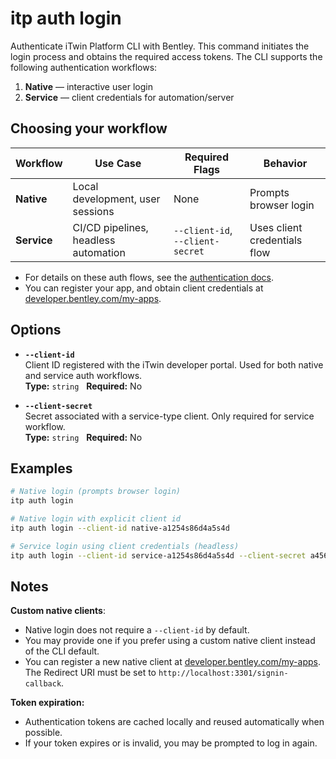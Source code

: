# itp auth login

Authenticate iTwin Platform CLI with Bentley. This command initiates the login process and obtains the required access tokens. The CLI supports the following authentication workflows:

1. **Native** — interactive user login  
2. **Service** — client credentials for automation/server

## Choosing your workflow

| Workflow | Use Case | Required Flags | Behavior |
|----------|----------|----------------|----------|
| **Native** | Local development, user sessions | None | Prompts browser login |
| **Service** | CI/CD pipelines, headless automation | `--client-id`, `--client-secret` | Uses client credentials flow |

- For details on these auth flows, see the [authentication docs](https://developer.bentley.com/apis/authentication/).  
- You can register your app, and obtain client credentials at [developer.bentley.com/my-apps](https://developer.bentley.com/my-apps/).

## Options

- **`--client-id`**  
  Client ID registered with the iTwin developer portal. Used for both native and service auth workflows.  
  **Type:** `string` &nbsp;&nbsp;**Required:** No

- **`--client-secret`**  
  Secret associated with a service-type client. Only required for service workflow.  
  **Type:** `string` &nbsp;&nbsp;**Required:** No

## Examples

```bash
# Native login (prompts browser login)
itp auth login

# Native login with explicit client id
itp auth login --client-id native-a1254s86d4a5s4d

# Service login using client credentials (headless)
itp auth login --client-id service-a1254s86d4a5s4d --client-secret a456a7s89da46s5f4a6f16a5sdf3as2d1f65a4sdf13
```

## Notes

**Custom native clients**:

- Native login does not require a `--client-id` by default. 
- You may provide one if you prefer using a custom native client instead of the CLI default.
- You can register a new native client at [developer.bentley.com/my-apps](https://developer.bentley.com/my-apps/). The Redirect URI must be set to `http://localhost:3301/signin-callback`.

**Token expiration:**

- Authentication tokens are cached locally and reused automatically when possible.  
- If your token expires or is invalid, you may be prompted to log in again.